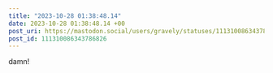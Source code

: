 ```yaml
---
title: "2023-10-28 01:38:48.14"
date: 2023-10-28 01:38:48.14 +00
post_uri: https://mastodon.social/users/gravely/statuses/111310086343786826
post_id: 111310086343786826
---
```

damn!


